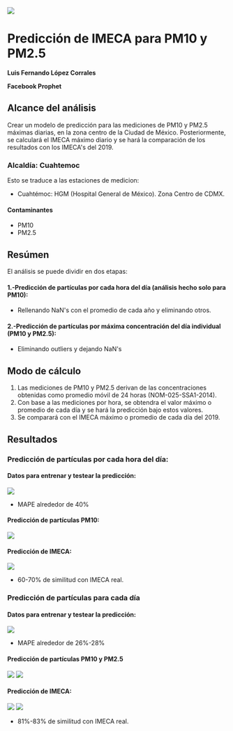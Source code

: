 <img src="https://github.com/luisferlc/IMECA-CDMX-Prediction/blob/master/images/ironhack.png">

# Predicción de IMECA para PM10 y PM2.5

**Luis Fernando López Corrales**

**Facebook Prophet**

## Alcance del análisis
Crear un modelo de predicción para las mediciones de PM10 y PM2.5 máximas diarias, en la zona centro de la Ciudad de México. Posteriormente, se calculará el IMECA máximo diario y se hará la comparación de los resultados con los IMECA's del 2019.
### Alcaldía: Cuahtemoc
Esto se traduce a las estaciones de medicion:
- Cuahtémoc: HGM (Hospital General de México). Zona Centro de CDMX.
#### Contaminantes
* PM10
* PM2.5

## Resúmen
El análisis se puede dividir en dos etapas:

#### 1.-Predicción de partículas por cada hora del día (análisis hecho solo para PM10):
- Rellenando NaN's con el promedio de cada año y eliminando otros.

#### 2.-Predicción de partículas por máxima concentración del día individual (PM10 y PM2.5):
- Eliminando outliers y dejando NaN's
 
 
## Modo de cálculo
1. Las mediciones de PM10 y PM2.5 derivan de las concentraciones obtenidas como promedio móvil de 24 horas (NOM-025-SSA1-2014).
2. Con base a las mediciones por hora, se obtendra el valor máximo o promedio de cada día y se hará la predicción bajo estos valores.
3. Se comparará con el IMECA máximo o promedio de cada día del 2019.

## Resultados

### Predicción de partículas por cada hora del día:

#### Datos para entrenar y testear la predicción:
<img src="https://github.com/luisferlc/IMECA-CDMX-Prediction/blob/master/images/train.test.PNG">

- MAPE alrededor de 40%

#### Predicción de partículas PM10:
<img src="https://github.com/luisferlc/IMECA-CDMX-Prediction/blob/master/images/enfoque%201.2.PNG">

#### Predicción de IMECA:
<img src="https://github.com/luisferlc/IMECA-CDMX-Prediction/blob/master/images/imeca%201.PNG">

- 60-70% de similitud con IMECA real.

### Predicción de partículas para cada día

#### Datos para entrenar y testear la predicción:
<img src="https://github.com/luisferlc/IMECA-CDMX-Prediction/blob/master/images/train.test2.PNG">

- MAPE alrededor de 26%-28%

#### Predicción de partículas PM10 y PM2.5
<img src="https://github.com/luisferlc/IMECA-CDMX-Prediction/blob/master/images/enfoque%202%20pm10.png">
<img src="https://github.com/luisferlc/IMECA-CDMX-Prediction/blob/master/images/enfoque%202%20pm2.5.PNG">

#### Predicción de IMECA:
<img src="https://github.com/luisferlc/IMECA-CDMX-Prediction/blob/master/images/imeca%202%20pm10.png">
<img src="https://github.com/luisferlc/IMECA-CDMX-Prediction/blob/master/images/imeca%202%20pm2.5.PNG">

- 81%-83% de similitud con IMECA real.
